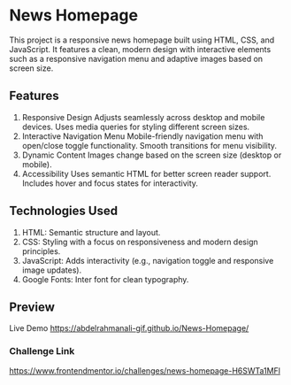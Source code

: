 # News Homepage
This project is a responsive news homepage built using HTML, CSS, and JavaScript. It features a clean, modern design with interactive elements such as a responsive navigation menu and adaptive images based on screen size.

## Features
1. Responsive Design
Adjusts seamlessly across desktop and mobile devices.
Uses media queries for styling different screen sizes.
2. Interactive Navigation Menu
Mobile-friendly navigation menu with open/close toggle functionality.
Smooth transitions for menu visibility.
3. Dynamic Content
Images change based on the screen size (desktop or mobile).
4. Accessibility
Uses semantic HTML for better screen reader support.
Includes hover and focus states for interactivity.

## Technologies Used
1. HTML: Semantic structure and layout.
2. CSS: Styling with a focus on responsiveness and modern design principles.
3. JavaScript: Adds interactivity (e.g., navigation toggle and responsive image updates).
4. Google Fonts: Inter font for clean typography.

## Preview
Live Demo https://abdelrahmanali-gif.github.io/News-Homepage/

### Challenge Link
https://www.frontendmentor.io/challenges/news-homepage-H6SWTa1MFl
